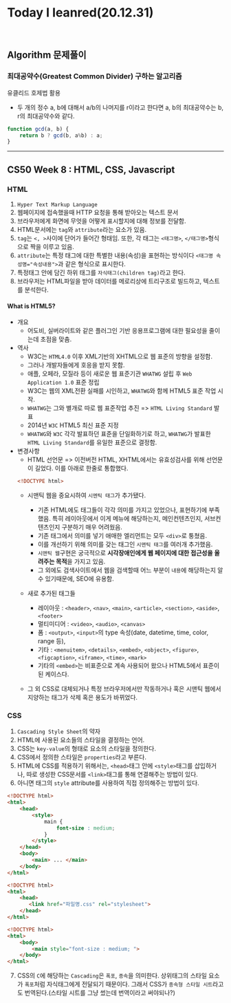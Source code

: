 # Today I leanred(20.12.31)
<br>

## Algorithm 문제풀이

### 최대공약수(Greatest Common Divider) 구하는 알고리즘

유클리드 호제법 활용
* 두 개의 정수 a, b에 대해서 a/b의 나머지를 r이라고 한다면 a, b의 최대공약수는 b, r의 최대공약수와 같다.

```javascript
function gcd(a, b) {
    return b ? gcd(b, a%b) : a;
}
```
---


## CS50 Week 8 : HTML, CSS, Javascript 

### HTML
1. `Hyper Text Markup Language`
2. 웹페이지에 접속했을때 HTTP 요청을 통해 받아오는 텍스트 문서
3. 브라우저에게 화면에 무엇을 어떻게 표시할지에 대해 정보를 전달함.
4. HTML문서에는 `tag`와 `attribute`라는 요소가 있음.
5. `tag`는 `<, >`사이에 단어가 들어간 형태임. 또한, 각 태그는 `<태그명>`, `</태그명>`형식으로  짝을 이루고 있음.
6. `attribute`는 특정 태그에 대한 특별한 내용(속성)을 표현하는 방식이다 `<태그명 속성명="속성내용">`과 같은 형식으로 표시한다.
7. 특정태그 안에 담긴 하위 태그를 `자식태그(children tag)`라고 한다.
8. 브라우저는 HTML파일을 받아 데이터를 메로리상에 트리구조로 빌드하고, 텍스트를 분석한다. 

#### What is HTML5?
* 개요<br>
    * 어도비, 실버라이트와 같은 플러그인 기반 응용프로그램에 대한 필요성을 줄이는데 초점을 맞춤.
* 역사<br>
    * W3C는 `HTML4.0` 이후 XML기반의 XHTML으로 웹 표준의 방향을 설정함.
    * 그러나 개발자들에게 호응을 받지 못함.
    * 애플, 오페라, 모질라 등이 새로운 웹 표준기관 `WHATWG` 설립 후 `Web Application 1.0` 표준 정립 
    * W3C는 웹의 XML전환 실패를 시인하고, `WHATWG`와 함께 HTML5 표준 작업 시작.
    * `WHATWG`는 그와 별개로 따로 웹 표준작업 추진 => `HTML Living Standard` 발표
    * 2014년 `W3C` HTML5 최신 표준 지정 
    * `WHATWG`와 `W3C` 각각 발표하던 표준을 단일화하기로 하고, `WHATWG`가 발표한 `HTML Living Standard`를 유일한 표준으로 결정함.
* 변경사항 <br>
    * HTML 선언문 => 이전버전 HTML, XHTML에서는 유효성검사를 위해 선언문이 길었다. 이를 아래로 한줄로 통합했다.
    ```HTML
    <!DOCTYPE html>
    ```
    * 시맨틱 웹을 중요시하여 `시멘틱 태그`가 추가됐다.
        - 기존 HTML에도 태그들이 각각 의미를 가지고 있었으나, 표현하기에 부족했음. 특히 레이아웃에서 이게 메뉴에 해당하는지, 메인컨텐츠인지, 서브컨텐츠인지 구분하기 매우 어려웠음.
        - 기존 태그에서 의미를 넣기 애매한 엘리먼트는 모두 `<div>`로 퉁쳤음.
        - 이를 개선하기 위해 의미를 갖는 태그인 `시맨틱 태그`를 여러개 추가했음.
        - `시맨틱 웹`구현은 궁극적으로 <b>시각장애인에게 웹 페이지에 대한 접근성을 올려주는 목적</b>을 가지고 있음.
        - 그 외에도 검색사이트에서 웹을 검색할때 어느 부분이 `내용`에 해당하는지 알 수 있기때문에, SEO에 유용함. 

     * 새로 추가된 태그들
         * 레이아웃 : `<header>`, `<nav>`, `<main>`, `<article>`, `<section>`, `<aside>`, `<footer>`
         * 멀티미디어 : `<video>`, `<audio>`, `<canvas>`
         * 폼 : `<output>`, `<input>`의 type 속성(date, datetime, time, color, range 등),
        * 기타 : `<menuitem>`, `<details>`, `<embed>`, `<object>`, `<figure>`, `<figcaption>`, `<iframe>`, `<time>`, `<mark>`
        * 기타의 `<embed>`는 비표준으로 계속 사용되어 왔으나 HTML5에서 표준이 된 케이스다.

    * 그 외 CSS로 대체되거나 특정 브라우저에서만 작동하거나 혹은 시맨틱 웹에서 지양하는 태그가 삭제 혹은 용도가 바뀌었다.

### CSS
1. `Cascading Style Sheet`의 약자
2. HTML에 사용된 요소들의 스타일을 결정하는 언어.
3. CSS는 `key-value`의 형태로 요소의 스타일을 정의한다.
4. CSS에서 정의한 스타일은 `properties`라고 부른다.
5. HTML에 CSS를 적용하기 위해서는, `<head>`태그 안에 `<style>`태그를 삽입하거나, 따로 생성한 CSS문서를 `<link>`태그를 통해 연결해주는 방법이 있다.
6. 아니면 태그의 `style` attribute를 사용하여 직접 정의해주는 방법이 있다.
```HTML
<!DOCTYPE html>
<html>
    <head>
        <style>
            main {
                font-size : medium;
            }
        </style>
    </head>
    <body>
        <main> ... </main>
    </body>
</html>
```

```HTML
<!DOCTYPE html>
<html>
    <head>
       <link href="파일명.css" rel="stylesheet">
    </head>
</html>
```

```HTML
<!DOCTYPE html>
<html>
    <body>
        <main style="font-size : medium; ">
    </body>
</html>
```
7. CSS의 `C`에 해당하는 `Cascading`은 `폭포`, `종속`을 의미한다. 상위태그의 스타일 요소가 `폭포`처럼 자식태그에게 전달되기 때문이다. 그래서 CSS가 `종속형 스타일 시트`라고도 번역된다.(스타일 시트를 그냥 썼는데 번역이라고 써야되나?)